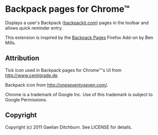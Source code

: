# Backpack pages for Chrome&trade;

Displays a user's Backpack ([backpackit.com](http://backpackit.com/)) pages in the toolbar and allows quick reminder entry.

This extension is inspired by the [Backpack Pages](https://addons.mozilla.org/en-US/firefox/addon/backpack-pages/) Firefox Add-on by Ben Mills.

## Attribution

Tick icon used in Backpack pages for Chrome&trade;'s UI from http://www.centigrade.de.

Backpack icon from http://oneseventyseven.com/.

Chrome is a trademark of Google Inc. Use of this trademark is subject to Google Permissions.

## Copyright

Copyright (c) 2011 Gaelian Ditchburn. See LICENSE for details.